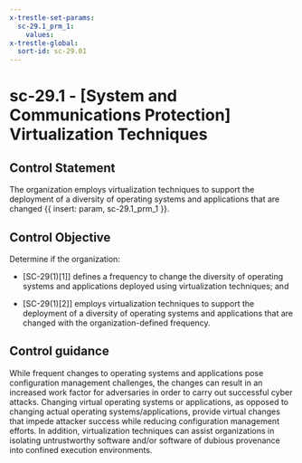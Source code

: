 ```yaml
---
x-trestle-set-params:
  sc-29.1_prm_1:
    values:
x-trestle-global:
  sort-id: sc-29.01
---
```


# sc-29.1 - \[System and Communications Protection\] Virtualization Techniques

## Control Statement

The organization employs virtualization techniques to support the deployment of a diversity of operating systems and applications that are changed {{ insert: param, sc-29.1_prm_1 }}.

## Control Objective

Determine if the organization:

- \[SC-29(1)[1]\] defines a frequency to change the diversity of operating systems and applications deployed using virtualization techniques; and

- \[SC-29(1)[2]\] employs virtualization techniques to support the deployment of a diversity of operating systems and applications that are changed with the organization-defined frequency.

## Control guidance

While frequent changes to operating systems and applications pose configuration management challenges, the changes can result in an increased work factor for adversaries in order to carry out successful cyber attacks. Changing virtual operating systems or applications, as opposed to changing actual operating systems/applications, provide virtual changes that impede attacker success while reducing configuration management efforts. In addition, virtualization techniques can assist organizations in isolating untrustworthy software and/or software of dubious provenance into confined execution environments.
